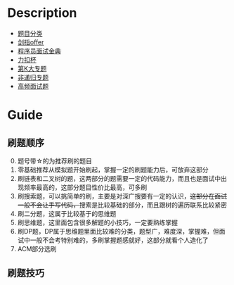 
# Description
* [题目分类](./classification.md)
* [剑指offer](./sfoffer/sword_finger_offer.md)
* [程序员面试金典](./cxymsjd/cxymsjd.md)
* [力扣杯](./lcp/lcp.md)
* [第K大专题](./kth.md)
* [非递归专题](./tree.md)
* [高频面试题](./hot.md)

# Guide
## 刷题顺序
0. 题号带☆的为推荐刷的题目
1. 零基础推荐从模拟题开始刷起，掌握一定的刷题能力后，可放弃这部分
2. 刷链表和二叉树的题，这两部分的题需要一定的代码能力，而且也是面试中出现频率最高的，这部分题目性价比最高，可多刷
3. 刷搜索题，可以挑简单的刷，主要是对深广搜要有一定的认识，<del>这部分在面试一般不会让手写代码，</del>搜索是比较基础的部分，而且跟树的遍历联系比较紧密
4. 刷二分题，这属于比较基于的思维题
5. 刷思维题，这里面包含很多解题的小技巧，一定要熟练掌握
6. 刷DP题，DP属于思维题里面比较难的分类，题型广，难度深，掌握难，但面试中一般不会考特别难的，多刷掌握题感就好，这部分就看个人造化了
7. ACM部分选刷

## 刷题技巧

